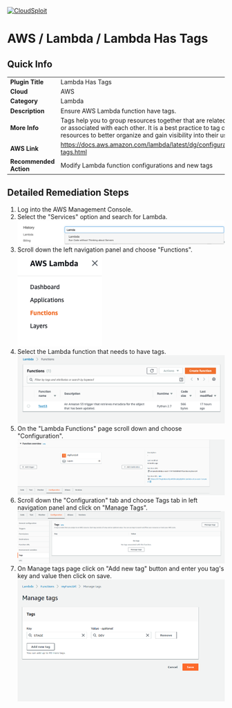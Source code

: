 [![CloudSploit](https://cloudsploit.com/img/logo-new-big-text-100.png "CloudSploit")](https://cloudsploit.com)

# AWS / Lambda / Lambda Has Tags

## Quick Info

| | |
|-|-|
| **Plugin Title** | Lambda Has Tags |
| **Cloud** | AWS |
| **Category** | Lambda |
| **Description** | Ensure AWS Lambda function have tags. |
| **More Info** | Tags help you to group resources together that are related to or associated with each other. It is a best practice to tag cloud resources to better organize and gain visibility into their usage. |
| **AWS Link** | https://docs.aws.amazon.com/lambda/latest/dg/configuration-tags.html |
| **Recommended Action** | Modify Lambda function configurations and new tags |

## Detailed Remediation Steps
1. Log into the AWS Management Console.
2. Select the "Services" option and search for Lambda. </br> <img src="/resources/aws/lambda/lambda-has-tags/step2.png"/>
3. Scroll down the left navigation panel and choose "Functions".</br> <img src="/resources/aws/lambda/lambda-has-tags/step3.png"/>
4. Select the Lambda function that needs to have tags.</br> <img src="/resources/aws/lambda/lambda-has-tags/step4.png"/>
5. On the "Lambda Functions" page scroll down and choose "Configuration".</br> <img src="/resources/aws/lambda/lambda-has-tags/step5.png"/>
6. Scroll down the "Configuration" tab and choose Tags tab in left navigation panel and click on "Manage Tags".</br> <img src="/resources/aws/lambda/lambda-has-tags/step6.png"/>
7. On Manage tags page click on "Add new tag" button and enter you tag's key and value then click on save.</br> <img src="/resources/aws/lambda/lambda-has-tags/step7.png"/>



